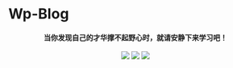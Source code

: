 # Wp-Blog

<h4 align="center">当你发现自己的才华撑不起野心时，就请安静下来学习吧！</h4>
<p align="center"><a title="Toki 的个人世界" target="_blank" href="https://github.com/IwasawaMasami/Wp-Blog"><img src="https://img.shields.io/github/last-commit/IwasawaMasami/Wp-Blog.svg?style=flat-square&color=FF9900"></a>
<a title="GitHub repo size in bytes" target="_blank" href="https://github.com/IwasawaMasami/Wp-Blog"><img src="https://img.shields.io/github/repo-size/IwasawaMasami/solo-blog.svg?style=flat-square"></a>
<a title="Hits" target="_blank" href="https://github.com/b3log/hits"><img src="https://hits.b3log.org/IwasawaMasami/solo-blog.svg"></a></p>

